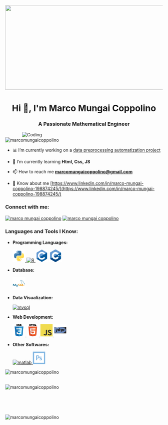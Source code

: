 <img src="https://thumbs.dreamstime.com/b/big-data-science-analysis-business-technology-concept-virtual-screen-big-data-science-analysis-business-technology-concept-145015243.jpg" width="1100" height="270">
<h1 align="center">Hi 👋, I'm Marco Mungai Coppolino</h1>
<h3 align="center">A Passionate Mathematical Engineer</h3>
<img src="https://media1.giphy.com/media/qgQUggAC3Pfv687qPC/giphy.gif?cid=790b7611f406f5a1856207386bfe33ad9473cfccf056e16b&rid=giphy.gif&ct=g" img align="right" alt="Coding" width="450" >

<p align="left"> <img src="https://komarev.com/ghpvc/?username=marcomungaicoppolino&label=Profile%20views&color=0e75b6&style=flat" alt="marcomungaicoppolino" /> </p>

- 📊 I’m currently working on a [data preprocessing automatization project](https://github.com/MarcoMungaiCoppolino/Simple_Preprocessing)

- 🌱 I’m currently learning **Html, Css, JS**

- 📫 How to reach me **marcomungaicoppolino@gmail.com**

- 📄 Know about me [https://www.linkedin.com/in/marco-mungai-coppolino-198874245/](https://www.linkedin.com/in/marco-mungai-coppolino-198874245/)

<h3 align="left">Connect with me:</h3>
<p align="left">
<a href="https://linkedin.com/in/marco mungai coppolino" target="blank"><img align="center" src="https://raw.githubusercontent.com/rahuldkjain/github-profile-readme-generator/master/src/images/icons/Social/linked-in-alt.svg" alt="marco mungai coppolino" height="30" width="40" /></a>
<a href="https://kaggle.com/marco mungai coppolino" target="blank"><img align="center" src="https://raw.githubusercontent.com/rahuldkjain/github-profile-readme-generator/master/src/images/icons/Social/kaggle.svg" alt="marco mungai coppolino" height="30" width="40" /></a>
</p>

<h3 align="left">Languages and Tools I Know:</h3>
<ul>
  <li><strong>Programming Languages: </strong></li>
  <p align="left"> <a href="https://www.python.org" target="_blank" rel="noreferrer"> <img src="https://raw.githubusercontent.com/devicons/devicon/master/icons/python/python-original.svg" alt="python" width="40" height="40"/> </a> <a href="https://www.r-project.org/" target="_blank" rel="noreferrer"> <img src="https://www.r-project.org/Rlogo.png" alt="R" width="40" height="40"/> </a <a href="https://www.cprogramming.com/" target="_blank" rel="noreferrer"> <img src="https://raw.githubusercontent.com/devicons/devicon/master/icons/c/c-original.svg" alt="c" width="40" height="40"/> </a> <a href="https://www.w3schools.com/cpp/" target="_blank" rel="noreferrer"> <img src="https://raw.githubusercontent.com/devicons/devicon/master/icons/cplusplus/cplusplus-original.svg" alt="cplusplus" width="40" height="40"/> </a> </p> 
  <li><strong>Database: </strong></li>
  <p align="left"> <a href="https://www.mysql.com/" target="_blank" rel="noreferrer"> <img src="https://raw.githubusercontent.com/devicons/devicon/master/icons/mysql/mysql-original-wordmark.svg" alt="mysql" width="40" height="40"/> </a> </p>
  <li><strong>Data Visualization: </strong></li>
  <p align="left"> <a href="https://powerbi.microsoft.com/en-au/" target="_blank" rel="noreferrer"> <img src="https://logos-world.net/wp-content/uploads/2022/02/Power-BI-Logo-700x394.png" alt="mysql" width="50" height="35"/> </a> </p>
  <li><strong>Web Development: </strong></li>
  <p align="left"> <a href="https://www.w3schools.com/css/" target="_blank" rel="noreferrer"> <img src="https://raw.githubusercontent.com/devicons/devicon/master/icons/css3/css3-original-wordmark.svg" alt="css3" width="40" height="40"/> </a> <a href="https://www.w3.org/html/" target="_blank" rel="noreferrer"> <img src="https://raw.githubusercontent.com/devicons/devicon/master/icons/html5/html5-original-wordmark.svg" alt="html5" width="40" height="40"/> </a> <a href="https://developer.mozilla.org/en-US/docs/Web/JavaScript" target="_blank" rel="noreferrer"> <img src="https://raw.githubusercontent.com/devicons/devicon/master/icons/javascript/javascript-original.svg" alt="javascript" width="40" height="40"/> 
</a>  <a href="https://www.php.net" target="_blank" rel="noreferrer"> <img src="https://raw.githubusercontent.com/devicons/devicon/master/icons/php/php-original.svg" alt="php" width="40" height="40"/> </a> </p>
  <li><strong>Other Softwares: </strong></li>
  <p align="left"> <a href="https://www.mathworks.com/" target="_blank" rel="noreferrer"> <img src="https://upload.wikimedia.org/wikipedia/commons/2/21/Matlab_Logo.png" alt="matlab" width="40" height="40"/> <a href="https://www.photoshop.com/en" target="_blank" rel="noreferrer"> <img src="https://raw.githubusercontent.com/devicons/devicon/master/icons/photoshop/photoshop-line.svg" alt="photoshop" width="40" height="40"/> </a> </p> 
</ul> 

<p><img align="left" src="https://github-readme-stats.vercel.app/api/top-langs?username=marcomungaicoppolino&show_icons=true&theme=dark&locale=en&layout=compact" alt="marcomungaicoppolino" /></p><br>

</br>

<p> &nbsp;<img align="left" src="https://github-readme-stats.vercel.app/api?username=marcomungaicoppolino&show_icons=true&theme=dark&locale=en" alt="marcomungaicoppolino" /> </p>

</br>
</br>
</br>
<p><img align="left" src="https://github-readme-streak-stats.herokuapp.com/?user=marcomungaicoppolino&theme=dark" alt="marcomungaicoppolino" /></p>
